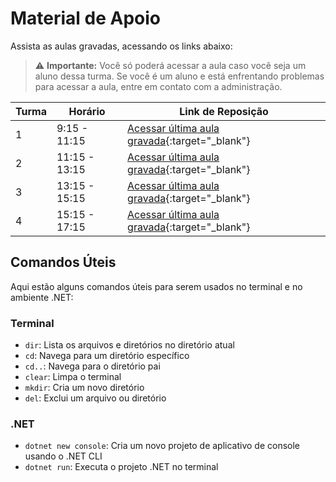 # Material de Apoio

Assista as aulas gravadas, acessando os links abaixo:

> :warning: **Importante:** Você só poderá acessar a aula caso você seja um aluno dessa turma. Se você é um aluno e está enfrentando problemas para acessar a aula, entre em contato com a administração.

| Turma | Horário          | Link de Reposição                                     |
|-------|------------------|-------------------------------------------------------|
| 1     | 9:15 - 11:15     | [Acessar última aula gravada](https://1drv.ms/f/s!AABDE_eMAQ0LgoEA?e=UBJCRY){:target="_blank"} |
| 2     | 11:15 - 13:15    | [Acessar última aula gravada](https://1drv.ms/f/s!AABDE_eMAQ0LgoEA?e=UBJCRY){:target="_blank"} |
| 3     | 13:15 - 15:15    | [Acessar última aula gravada](https://1drv.ms/f/s!AABDE_eMAQ0LgoEA?e=UBJCRY){:target="_blank"} |
| 4     | 15:15 - 17:15    | [Acessar última aula gravada](https://1drv.ms/f/s!AABDE_eMAQ0LgoEA?e=UBJCRY){:target="_blank"} |

## Comandos Úteis

Aqui estão alguns comandos úteis para serem usados no terminal e no ambiente .NET:

### Terminal

- `dir`: Lista os arquivos e diretórios no diretório atual
- `cd`: Navega para um diretório específico
- `cd..`: Navega para o diretório pai
- `clear`: Limpa o terminal
- `mkdir`: Cria um novo diretório
- `del`: Exclui um arquivo ou diretório

### .NET

- `dotnet new console`: Cria um novo projeto de aplicativo de console usando o .NET CLI
- `dotnet run`: Executa o projeto .NET no terminal
